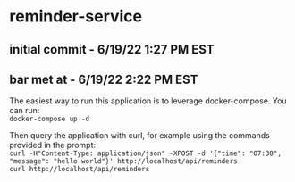 # reminder-service
## initial commit - 6/19/22 1:27 PM EST
## bar met at - 6/19/22 2:22 PM EST

The easiest way to run this application is to leverage docker-compose.  You can run:  
`docker-compose up -d`

Then query the application with curl, for example using the commands provided in the prompt:   
`curl -H"Content-Type: application/json" -XPOST -d '{"time": "07:30", "message": "hello world"}' http://localhost/api/reminders`  
`curl http://localhost/api/reminders`